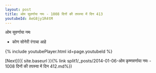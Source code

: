 ```yaml
---
layout: post
title: ओम सुवर्णाया नमः - 1008 दिनों की तपस्या में दिन 413
youtubeId: AeG8jy1R4tM
---
```

 
 
 ओम सुवर्णाया नमः  
 
 -  कोण सोनेरी रंगाचा आहे 
 
  
 
  
 
 
 
 
 
 


{% include youtubePlayer.html id=page.youtubeId %}
 
[Next]({{ site.baseurl }}{% link  split1/_posts/2014-01-06-ओम कृष्णवर्णाया नमः - 1008 दिनों की तपस्या में दिन 412.md%})
 
